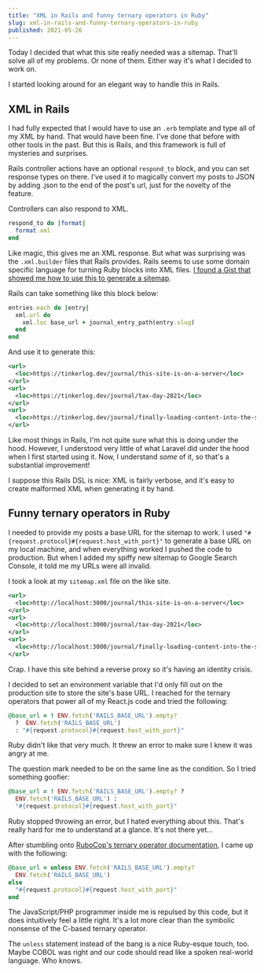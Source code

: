 ```yaml
---
title: "XML in Rails and funny ternary operators in Ruby"
slug: xml-in-rails-and-funny-ternary-operators-in-ruby
published: 2021-05-26
---
```


Today I decided that what this site really needed was a sitemap. That'll solve all of my problems. Or none of them. Either way it's what I decided to work on.

I started looking around for an elegant way to handle this in Rails.

## XML in Rails

I had fully expected that I would have to use an `.erb` template and type all of my XML by hand. That would have been fine. I've done that before with other tools in the past. But this is Rails, and this framework is full of mysteries and surprises.

Rails controller actions have an optional `respond_to` block, and you can set response types on there. I've used it to magically convert my posts to JSON by adding .json to the end of the post's url, just for the novelty of the feature.

Controllers can also respond to XML.

```ruby
respond_to do |format|
  format.xml
end
```

Like magic, this gives me an XML response. But what was surprising was the `.xml.builder` files that Rails provides. Rails seems to use some domain specific language for turning Ruby blocks into XML files. [I found a Gist that showed me how to use this to generate a sitemap](https://gist.github.com/maxivak/5f24052e49f0974dac9d).

Rails can take something like this block below:

```rb
entries.each do |entry|
  xml.url do
    xml.loc base_url + journal_entry_path(entry.slug)
  end
end
```

And use it to generate this:

```xml
<url>
  <loc>https://tinkerlog.dev/journal/this-site-is-on-a-server</loc>
</url>
<url>
  <loc>https://tinkerlog.dev/journal/tax-day-2021</loc>
</url>
<url>
  <loc>https://tinkerlog.dev/journal/finally-loading-content-into-the-sites-repo</loc>
</url>
```

Like most things in Rails, I'm not quite sure what this is doing under the hood. However, I understood very little of what Laravel did under the hood when I first started using it. Now, I understand _some_ of it, so that's a substantial improvement!

I suppose this Rails DSL is nice: XML is fairly verbose, and it's easy to create malformed XML when generating it by hand.

## Funny ternary operators in Ruby

I needed to provide my posts a base URL for the sitemap to work. I used `"#{request.protocol}#{request.host_with_port}"` to generate a base URL on my local machine, and when everything worked I pushed the code to production. But when I added my spiffy new sitemap to Google Search Console, it told me my URLs were all invalid.

I took a look at my `sitemap.xml` file on the like site.

```xml
<url>
  <loc>http://localhost:3000/journal/this-site-is-on-a-server</loc>
</url>
<url>
  <loc>http://localhost:3000/journal/tax-day-2021</loc>
</url>
<url>
  <loc>http://localhost:3000/journal/finally-loading-content-into-the-sites-repo</loc>
</url>
```

Crap. I have this site behind a reverse proxy so it's having an identity crisis.

I decided to set an environment variable that I'd only fill out on the production site to store the site's base URL. I reached for the ternary operators that power all of my React.js code and tried the following:

```rb
@base_url = ! ENV.fetch('RAILS_BASE_URL').empty?
  ?  ENV.fetch('RAILS_BASE_URL')
  : "#{request.protocol}#{request.host_with_port}"
```

Ruby didn't like that very much. It threw an error to make sure I knew it was angry at me.

The question mark needed to be on the same line as the condition. So I tried something goofier:

```rb
@base_url = ! ENV.fetch('RAILS_BASE_URL').empty? ?
  ENV.fetch('RAILS_BASE_URL') :
  "#{request.protocol}#{request.host_with_port}"
```

Ruby stopped throwing an error, but I hated everything about this. That's really hard for me to understand at a glance. It's not there yet...

After stumbling onto [RuboCop's ternary operator documentation](https://www.rubydoc.info/gems/rubocop/RuboCop/Cop/Style/MultilineTernaryOperator), I came up with the following:

```rb
@base_url = unless ENV.fetch('RAILS_BASE_URL').empty?
  ENV.fetch('RAILS_BASE_URL')
else
  "#{request.protocol}#{request.host_with_port}"
end
```

The JavaScript/PHP programmer inside me is repulsed by this code, but it does intuitively feel a little right. It's a lot more clear than the symbolic nonsense of the C-based ternary operator.

The `unless` statement instead of the bang is a nice Ruby-esque touch, too. Maybe COBOL was right and our code should read like a spoken real-world language. Who knows.
